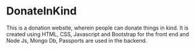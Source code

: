 # DonateInKind
This is a donation website, wherein people can donate things in kind. It is created using HTML, CSS, Javascript and Bootstrap for the front end and Node Js, Mongo Db, Passports are used in the backend.
